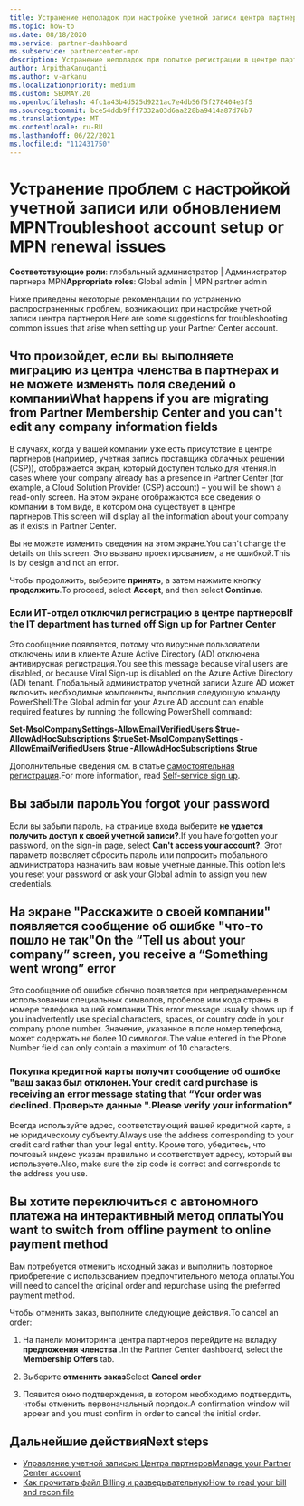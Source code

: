 ```yaml
---
title: Устранение неполадок при настройке учетной записи центра партнеров или проблем с продлением MPN
ms.topic: how-to
ms.date: 08/18/2020
ms.service: partner-dashboard
ms.subservice: partnercenter-mpn
description: Устранение неполадок при попытке регистрации в центре партнеров. Ответы на проблемы с методами оплаты, забытыми паролями и др.
author: ArpithaKanuganti
ms.author: v-arkanu
ms.localizationpriority: medium
ms.custom: SEOMAY.20
ms.openlocfilehash: 4fc1a43b4d525d9221ac7e4db56f5f278404e3f5
ms.sourcegitcommit: bce54ddb9fff7332a03d6aa228ba9414a87d76b7
ms.translationtype: MT
ms.contentlocale: ru-RU
ms.lasthandoff: 06/22/2021
ms.locfileid: "112431750"
---
```

# <a name="troubleshoot-account-setup-or-mpn-renewal-issues"></a><span data-ttu-id="64208-104">Устранение проблем с настройкой учетной записи или обновлением MPN</span><span class="sxs-lookup"><span data-stu-id="64208-104">Troubleshoot account setup or MPN renewal issues</span></span>

<span data-ttu-id="64208-105">**Соответствующие роли**: глобальный администратор | Администратор партнера MPN</span><span class="sxs-lookup"><span data-stu-id="64208-105">**Appropriate roles**: Global admin | MPN partner admin</span></span>
 
<span data-ttu-id="64208-106">Ниже приведены некоторые рекомендации по устранению распространенных проблем, возникающих при настройке учетной записи центра партнеров.</span><span class="sxs-lookup"><span data-stu-id="64208-106">Here are some suggestions for troubleshooting common issues that arise when setting up your Partner Center account.</span></span>

## <a name="what-happens-if-you-are-migrating-from-partner-membership-center-and-you-cant-edit-any-company-information-fields"></a><span data-ttu-id="64208-107">Что произойдет, если вы выполняете миграцию из центра членства в партнерах и не можете изменять поля сведений о компании</span><span class="sxs-lookup"><span data-stu-id="64208-107">What happens if you are migrating from Partner Membership Center and you can't edit any company information fields</span></span>

<span data-ttu-id="64208-108">В случаях, когда у вашей компании уже есть присутствие в центре партнеров (например, учетная запись поставщика облачных решений (CSP)), отображается экран, который доступен только для чтения.</span><span class="sxs-lookup"><span data-stu-id="64208-108">In cases where your company already has a presence in Partner Center (for example, a Cloud Solution Provider (CSP) account) – you will be shown a read-only screen.</span></span> <span data-ttu-id="64208-109">На этом экране отображаются все сведения о компании в том виде, в котором она существует в центре партнеров.</span><span class="sxs-lookup"><span data-stu-id="64208-109">This screen will display all the information about your company as it exists in Partner Center.</span></span>

<span data-ttu-id="64208-110">Вы не можете изменить сведения на этом экране.</span><span class="sxs-lookup"><span data-stu-id="64208-110">You can't change the details on this screen.</span></span> <span data-ttu-id="64208-111">Это вызвано проектированием, а не ошибкой.</span><span class="sxs-lookup"><span data-stu-id="64208-111">This is by design and not an error.</span></span>

<span data-ttu-id="64208-112">Чтобы продолжить, выберите **принять**, а затем нажмите кнопку **продолжить**.</span><span class="sxs-lookup"><span data-stu-id="64208-112">To proceed, select **Accept**, and then select **Continue**.</span></span>


### <a name="if-the-it-department-has-turned-off-sign-up-for-partner-center"></a><span data-ttu-id="64208-113">Если ИТ-отдел отключил регистрацию в **центре партнеров**</span><span class="sxs-lookup"><span data-stu-id="64208-113">If the IT department has turned off **Sign up for Partner Center**</span></span>

<span data-ttu-id="64208-114">Это сообщение появляется, потому что вирусные пользователи отключены или в клиенте Azure Active Directory (AD) отключена антивирусная регистрация.</span><span class="sxs-lookup"><span data-stu-id="64208-114">You see this message because viral users are disabled, or because Viral Sign-up is disabled on the Azure Active Directory (AD) tenant.</span></span> <span data-ttu-id="64208-115">Глобальный администратор учетной записи Azure AD может включить необходимые компоненты, выполнив следующую команду PowerShell:</span><span class="sxs-lookup"><span data-stu-id="64208-115">The Global admin for your Azure AD account can enable required features by running the following PowerShell command:</span></span>

<span data-ttu-id="64208-116">**Set-MsolCompanySettings-AllowEmailVerifiedUsers $true-AllowAdHocSubscriptions $true**</span><span class="sxs-lookup"><span data-stu-id="64208-116">**Set-MsolCompanySettings -AllowEmailVerifiedUsers $true -AllowAdHocSubscriptions $true**</span></span>

<span data-ttu-id="64208-117">Дополнительные сведения см. в статье [самостоятельная регистрация](/azure/active-directory/users-groups-roles/directory-self-service-signup).</span><span class="sxs-lookup"><span data-stu-id="64208-117">For more information, read [Self-service sign up](/azure/active-directory/users-groups-roles/directory-self-service-signup).</span></span>

## <a name="you-forgot-your-password"></a><span data-ttu-id="64208-118">Вы забыли пароль</span><span class="sxs-lookup"><span data-stu-id="64208-118">You forgot your password</span></span>

<span data-ttu-id="64208-119">Если вы забыли пароль, на странице входа выберите **не удается получить доступ к своей учетной записи?**.</span><span class="sxs-lookup"><span data-stu-id="64208-119">If you have forgotten your password, on the sign-in page, select **Can't access your account?**.</span></span> <span data-ttu-id="64208-120">Этот параметр позволяет сбросить пароль или попросить глобального администратора назначить вам новые учетные данные.</span><span class="sxs-lookup"><span data-stu-id="64208-120">This option lets you reset your password or ask your Global admin to assign you new credentials.</span></span>

## <a name="on-the-tell-us-about-your-company-screen-you-receive-a-something-went-wrong-error"></a><span data-ttu-id="64208-121">На экране "Расскажите о своей компании" появляется сообщение об ошибке "что-то пошло не так"</span><span class="sxs-lookup"><span data-stu-id="64208-121">On the “Tell us about your company” screen, you receive a “Something went wrong” error</span></span>

<span data-ttu-id="64208-122">Это сообщение об ошибке обычно появляется при непреднамеренном использовании специальных символов, пробелов или кода страны в номере телефона вашей компании.</span><span class="sxs-lookup"><span data-stu-id="64208-122">This error message usually shows up if you inadvertently use special characters, spaces, or country code in your company phone number.</span></span> <span data-ttu-id="64208-123">Значение, указанное в поле номер телефона, может содержать не более 10 символов.</span><span class="sxs-lookup"><span data-stu-id="64208-123">The value entered in the Phone Number field can only contain a maximum of 10 characters.</span></span>


### <a name="your-credit-card-purchase-is-receiving-an-error-message-stating-that-your-order-was-declined-please-verify-your-information"></a><span data-ttu-id="64208-124">Покупка кредитной карты получит сообщение об ошибке "ваш заказ был отклонен.</span><span class="sxs-lookup"><span data-stu-id="64208-124">Your credit card purchase is receiving an error message stating that “Your order was declined.</span></span> <span data-ttu-id="64208-125">Проверьте данные ".</span><span class="sxs-lookup"><span data-stu-id="64208-125">Please verify your information”</span></span>


<span data-ttu-id="64208-126">Всегда используйте адрес, соответствующий вашей кредитной карте, а не юридическому субъекту.</span><span class="sxs-lookup"><span data-stu-id="64208-126">Always use the address corresponding to your credit card rather than your legal entity.</span></span> <span data-ttu-id="64208-127">Кроме того, убедитесь, что почтовый индекс указан правильно и соответствует адресу, который вы используете.</span><span class="sxs-lookup"><span data-stu-id="64208-127">Also, make sure the zip code is correct and corresponds to the address you use.</span></span>

## <a name="you-want-to-switch-from-offline-payment-to-online-payment-method"></a><span data-ttu-id="64208-128">Вы хотите переключиться с автономного платежа на интерактивный метод оплаты</span><span class="sxs-lookup"><span data-stu-id="64208-128">You want to switch from offline payment to online payment method</span></span> 

<span data-ttu-id="64208-129">Вам потребуется отменить исходный заказ и выполнить повторное приобретение с использованием предпочтительного метода оплаты.</span><span class="sxs-lookup"><span data-stu-id="64208-129">You will need to cancel the original order and repurchase using the preferred payment method.</span></span>

<span data-ttu-id="64208-130">Чтобы отменить заказ, выполните следующие действия.</span><span class="sxs-lookup"><span data-stu-id="64208-130">To cancel an order:</span></span>

1. <span data-ttu-id="64208-131">На панели мониторинга центра партнеров перейдите на вкладку **предложения членства** .</span><span class="sxs-lookup"><span data-stu-id="64208-131">In the Partner Center dashboard, select the **Membership Offers** tab.</span></span>

2. <span data-ttu-id="64208-132">Выберите **отменить заказ**</span><span class="sxs-lookup"><span data-stu-id="64208-132">Select **Cancel order**</span></span>

3. <span data-ttu-id="64208-133">Появится окно подтверждения, в котором необходимо подтвердить, чтобы отменить первоначальный порядок.</span><span class="sxs-lookup"><span data-stu-id="64208-133">A confirmation window will appear and you must confirm in order to cancel the initial order.</span></span>

## <a name="next-steps"></a><span data-ttu-id="64208-134">Дальнейшие действия</span><span class="sxs-lookup"><span data-stu-id="64208-134">Next steps</span></span>

- [<span data-ttu-id="64208-135">Управление учетной записью Центра партнеров</span><span class="sxs-lookup"><span data-stu-id="64208-135">Manage your Partner Center account</span></span>](partner-center-account-setup.md)
- [<span data-ttu-id="64208-136">Как прочитать файл Billing и разведывательную</span><span class="sxs-lookup"><span data-stu-id="64208-136">How to read your bill and recon file</span></span>](read-your-bill.md)
